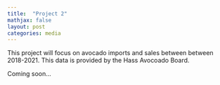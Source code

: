 ```yaml
---
title:  "Project 2"
mathjax: false
layout: post
categories: media
---
```


This project will focus on avocado imports and sales between between 2018-2021. This data is provided by the Hass Avocoado Board. 

Coming soon...
